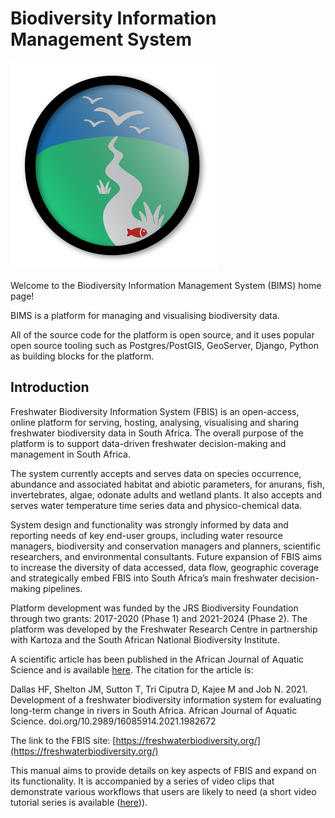 # Biodiversity Information Management System

![LOGO](img/logo.svg)

Welcome to the Biodiversity Information Management System (BIMS) home page!

BIMS is a platform for managing and visualising biodiversity data.

All of the source code for the platform is open source, and it uses popular open source tooling such as Postgres/PostGIS, GeoServer, Django, Python as building blocks for the platform.

## Introduction

Freshwater Biodiversity Information System (FBIS) is an open-access, online platform for serving, hosting, analysing, visualising and sharing freshwater biodiversity data in South Africa. The overall purpose of the platform is to support data-driven freshwater decision-making and management in South Africa.

The system currently accepts and serves data on species occurrence, abundance and associated habitat and abiotic parameters, for anurans, fish, invertebrates, algae, odonate adults and wetland plants. It also accepts and serves water temperature time series data and physico-chemical data.

System design and functionality was strongly informed by data and reporting needs of key end-user groups, including water resource managers, biodiversity and conservation managers and planners, scientific researchers, and environmental consultants. Future expansion of FBIS aims to increase the diversity of data accessed, data flow, geographic coverage and strategically embed FBIS into South Africa’s main freshwater decision-making pipelines.

Platform development was funded by the JRS Biodiversity Foundation through two grants: 2017-2020 (Phase 1) and 2021-2024 (Phase 2). The platform was developed by the Freshwater Research Centre in partnership with Kartoza and the South African National Biodiversity Institute.

A scientific article has been published in the African Journal of Aquatic Science and is available [here](https://www.tandfonline.com/doi/abs/10.2989/16085914.2021.1982672?needAccess=true&journalCode=taas20). The citation for the article is:

Dallas HF, Shelton JM, Sutton T, Tri Ciputra D, Kajee M and Job N.  2021. Development of a freshwater biodiversity information system for evaluating long-term change in rivers in South Africa.  African Journal of Aquatic Science. doi.org/10.2989/16085914.2021.1982672

The link to the FBIS site: [https://freshwaterbiodiversity.org/](https://freshwaterbiodiversity.org/)

This manual aims to provide details on key aspects of FBIS and expand on its functionality. It is accompanied by a series of video clips that demonstrate various workflows that users are likely to need (a short video tutorial series is available ([here](https://www.youtube.com/@freshwaterresearchcentre2825))).
